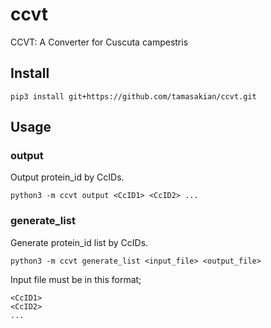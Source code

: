 # ccvt

CCVT: A Converter for Cuscuta campestris


## Install

```
pip3 install git+https://github.com/tamasakian/ccvt.git
```

## Usage

### output

Output protein_id by CcIDs.

```
python3 -m ccvt output <CcID1> <CcID2> ...
```

### generate_list

Generate protein_id list by CcIDs.

```
python3 -m ccvt generate_list <input_file> <output_file>
```

Input file must be in this format;

```{input_file}
<CcID1>
<CcID2>
...
```